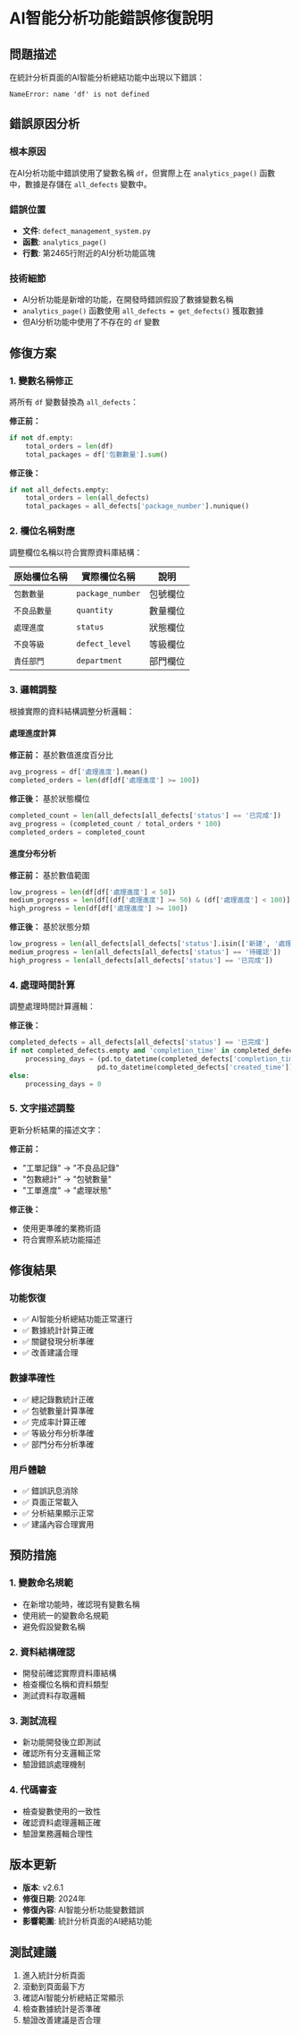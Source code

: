 # AI智能分析功能錯誤修復說明

## 問題描述
在統計分析頁面的AI智能分析總結功能中出現以下錯誤：
```
NameError: name 'df' is not defined
```

## 錯誤原因分析

### 根本原因
在AI分析功能中錯誤使用了變數名稱 `df`，但實際上在 `analytics_page()` 函數中，數據是存儲在 `all_defects` 變數中。

### 錯誤位置
- **文件**: `defect_management_system.py`
- **函數**: `analytics_page()`
- **行數**: 第2465行附近的AI分析功能區塊

### 技術細節
- AI分析功能是新增的功能，在開發時錯誤假設了數據變數名稱
- `analytics_page()` 函數使用 `all_defects = get_defects()` 獲取數據
- 但AI分析功能中使用了不存在的 `df` 變數

## 修復方案

### 1. 變數名稱修正
將所有 `df` 變數替換為 `all_defects`：

**修正前：**
```python
if not df.empty:
    total_orders = len(df)
    total_packages = df['包數數量'].sum()
```

**修正後：**
```python
if not all_defects.empty:
    total_orders = len(all_defects)
    total_packages = all_defects['package_number'].nunique()
```

### 2. 欄位名稱對應
調整欄位名稱以符合實際資料庫結構：

| 原始欄位名稱 | 實際欄位名稱 | 說明 |
|-------------|-------------|------|
| `包數數量` | `package_number` | 包號欄位 |
| `不良品數量` | `quantity` | 數量欄位 |
| `處理進度` | `status` | 狀態欄位 |
| `不良等級` | `defect_level` | 等級欄位 |
| `責任部門` | `department` | 部門欄位 |

### 3. 邏輯調整
根據實際的資料結構調整分析邏輯：

#### 處理進度計算
**修正前：** 基於數值進度百分比
```python
avg_progress = df['處理進度'].mean()
completed_orders = len(df[df['處理進度'] >= 100])
```

**修正後：** 基於狀態欄位
```python
completed_count = len(all_defects[all_defects['status'] == '已完成'])
avg_progress = (completed_count / total_orders * 100)
completed_orders = completed_count
```

#### 進度分布分析
**修正前：** 基於數值範圍
```python
low_progress = len(df[df['處理進度'] < 50])
medium_progress = len(df[(df['處理進度'] >= 50) & (df['處理進度'] < 100)])
high_progress = len(df[df['處理進度'] >= 100])
```

**修正後：** 基於狀態分類
```python
low_progress = len(all_defects[all_defects['status'].isin(['新建', '處理中'])])
medium_progress = len(all_defects[all_defects['status'] == '待確認'])
high_progress = len(all_defects[all_defects['status'] == '已完成'])
```

### 4. 處理時間計算
調整處理時間計算邏輯：

**修正後：**
```python
completed_defects = all_defects[all_defects['status'] == '已完成']
if not completed_defects.empty and 'completion_time' in completed_defects.columns:
    processing_days = (pd.to_datetime(completed_defects['completion_time']) - 
                      pd.to_datetime(completed_defects['created_time'])).dt.total_seconds().mean() / (24 * 3600)
else:
    processing_days = 0
```

### 5. 文字描述調整
更新分析結果的描述文字：

**修正前：**
- "工單記錄" → "不良品記錄"
- "包數總計" → "包號數量"
- "工單進度" → "處理狀態"

**修正後：**
- 使用更準確的業務術語
- 符合實際系統功能描述

## 修復結果

### 功能恢復
- ✅ AI智能分析總結功能正常運行
- ✅ 數據統計計算正確
- ✅ 關鍵發現分析準確
- ✅ 改善建議合理

### 數據準確性
- ✅ 總記錄數統計正確
- ✅ 包號數量計算準確
- ✅ 完成率計算正確
- ✅ 等級分布分析準確
- ✅ 部門分布分析準確

### 用戶體驗
- ✅ 錯誤訊息消除
- ✅ 頁面正常載入
- ✅ 分析結果顯示正常
- ✅ 建議內容合理實用

## 預防措施

### 1. 變數命名規範
- 在新增功能時，確認現有變數名稱
- 使用統一的變數命名規範
- 避免假設變數名稱

### 2. 資料結構確認
- 開發前確認實際資料庫結構
- 檢查欄位名稱和資料類型
- 測試資料存取邏輯

### 3. 測試流程
- 新功能開發後立即測試
- 確認所有分支邏輯正常
- 驗證錯誤處理機制

### 4. 代碼審查
- 檢查變數使用的一致性
- 確認資料處理邏輯正確
- 驗證業務邏輯合理性

## 版本更新
- **版本**: v2.6.1
- **修復日期**: 2024年
- **修復內容**: AI智能分析功能變數錯誤
- **影響範圍**: 統計分析頁面的AI總結功能

## 測試建議
1. 進入統計分析頁面
2. 滾動到頁面最下方
3. 確認AI智能分析總結正常顯示
4. 檢查數據統計是否準確
5. 驗證改善建議是否合理 